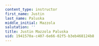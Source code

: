 ```yaml
---
content_type: instructor
first_name: Justin
last_name: Paluska
middle_initial: Mazzola
salutation: ''
title: Justin Mazzola Paluska
uid: 1941570a-c407-6e66-02f5-b3eb468124b8
---
```

